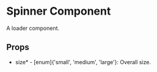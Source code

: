 # Spinner Component

A loader component.

## Props
* size* - [enum]{'small', 'medium', 'large'}: Overall size.